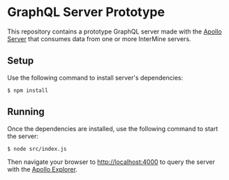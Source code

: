# GraphQL Server Prototype
This repository contains a prototype GraphQL server made with the [Apollo Server](https://www.apollographql.com/docs/apollo-server) that consumes data from one or more InterMine servers.

## Setup
Use the following command to install server's dependencies:
```
$ npm install
```

## Running
Once the dependencies are installed, use the following command to start the server:
```
$ node src/index.js
```
Then navigate your browser to [http://localhost:4000](http://localhost:4000) to query the server with the [Apollo Explorer](https://www.apollographql.com/docs/studio/explorer/explorer/).
